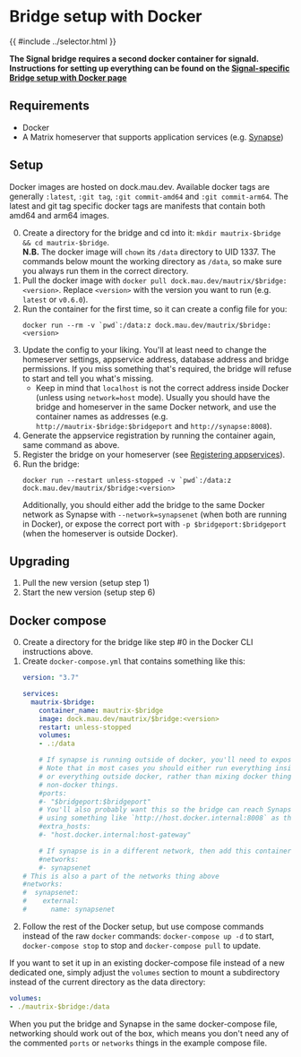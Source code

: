 # Bridge setup with Docker

{{ #include ../selector.html }}

<p class="bridge-filter" bridges="signal" bridge-no-generic>
  <strong>The Signal bridge requires a second docker container for signald.
  Instructions for setting up everything can be found on the
  <a href="../signal/setup-docker.md">Signal-specific Bridge setup with Docker page</a></strong>
</p>

## Requirements
* Docker
* A Matrix homeserver that supports application services (e.g. [Synapse](https://github.com/matrix-org/synapse))

## Setup
Docker images are hosted on dock.mau.dev. Available docker tags are generally
`:latest`, `:git tag`, `:git commit-amd64` and `:git commit-arm64`. The latest
and git tag specific docker tags are manifests that contain both amd64 and
arm64 images.

0. Create a directory for the bridge and cd into it: `mkdir mautrix-$bridge && cd mautrix-$bridge`.  
   **N.B.** The docker image will `chown` its `/data` directory to UID 1337.
   The commands below mount the working directory as `/data`, so make sure you
   always run them in the correct directory.
1. Pull the docker image with `docker pull dock.mau.dev/mautrix/$bridge:<version>`.
   Replace `<version>` with the version you want to run (e.g. `latest` or `v0.6.0`).
2. Run the container for the first time, so it can create a config file for you:
   ```
   docker run --rm -v `pwd`:/data:z dock.mau.dev/mautrix/$bridge:<version>
   ```
3. Update the config to your liking. You'll at least need to change the
   homeserver settings, appservice address, database address and bridge
   permissions. If you miss something that's required, the bridge will refuse
   to start and tell you what's missing.
   * Keep in mind that `localhost` is not the correct address inside Docker
     (unless using `network=host` mode). Usually you should have the bridge and
     homeserver in the same Docker network, and use the container names as
     addresses (e.g. `http://mautrix-$bridge:$bridgeport` and `http://synapse:8008`).
4. Generate the appservice registration by running the container again, same
   command as above.
5. Register the bridge on your homeserver (see [Registering appservices]).
6. Run the bridge:
   ```
   docker run --restart unless-stopped -v `pwd`:/data:z dock.mau.dev/mautrix/$bridge:<version>
   ```
   Additionally, you should either add the bridge to the same Docker network as
   Synapse with `--network=synapsenet` (when both are running in Docker), or
   expose the correct port with `-p $bridgeport:$bridgeport` (when the
   homeserver is outside Docker).

[Registering appservices]: ../../general/registering-appservices.md

## Upgrading
1. Pull the new version (setup step 1)
2. Start the new version (setup step 6)

## Docker compose
0. Create a directory for the bridge like step #0 in the Docker CLI
   instructions above.
1. Create `docker-compose.yml` that contains something like this:
   ```yaml
   version: "3.7"

   services:
     mautrix-$bridge:
       container_name: mautrix-$bridge
       image: dock.mau.dev/mautrix/$bridge:<version>
       restart: unless-stopped
       volumes:
       - .:/data

       # If synapse is running outside of docker, you'll need to expose the port.
       # Note that in most cases you should either run everything inside docker
       # or everything outside docker, rather than mixing docker things with
       # non-docker things.
       #ports:
       #- "$bridgeport:$bridgeport"
       # You'll also probably want this so the bridge can reach Synapse directly
       # using something like `http://host.docker.internal:8008` as the address:
       #extra_hosts:
       #- "host.docker.internal:host-gateway"

       # If synapse is in a different network, then add this container to that network.
       #networks:
       #- synapsenet
   # This is also a part of the networks thing above
   #networks:
   #  synapsenet:
   #    external:
   #      name: synapsenet

   ```
2. Follow the rest of the Docker setup, but use compose commands instead of the
   raw `docker` commands: `docker-compose up -d` to start, `docker-compose stop`
   to stop and `docker-compose pull` to update.

If you want to set it up in an existing docker-compose file instead of a new
dedicated one, simply adjust the `volumes` section to mount a subdirectory
instead of the current directory as the data directory:

```yaml
volumes:
- ./mautrix-$bridge:/data
```

When you put the bridge and Synapse in the same docker-compose file, networking
should work out of the box, which means you don't need any of the commented
`ports` or `networks` things in the example compose file.
